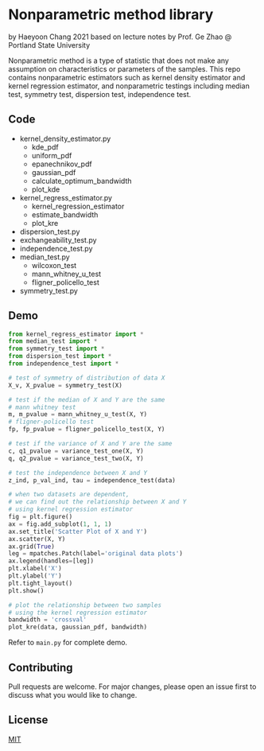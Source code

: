 # Nonparametric method library

by Haeyoon Chang 2021 based on lecture notes by Prof. Ge Zhao @ Portland State University 

Nonparametric method is a type of statistic that does not make any 
assumption on characteristics or parameters of the samples. This repo contains 
nonparametric estimators such as kernel density estimator and kernel regression estimator, 
and nonparametric testings including median test, symmetry test, dispersion test, independence test.   

## Code 

- kernel_density_estimator.py 
    - kde_pdf
    - uniform_pdf
    - epanechnikov_pdf
    - gaussian_pdf
    - calculate_optimum_bandwidth
    - plot_kde
- kernel_regress_estimator.py
    - kernel_regression_estimator
    - estimate_bandwidth
    - plot_kre
- dispersion_test.py
- exchangeability_test.py
- independence_test.py
- median_test.py
    - wilcoxon_test
    - mann_whitney_u_test
    - fligner_policello_test
- symmetry_test.py

## Demo

```python
from kernel_regress_estimator import *
from median_test import *
from symmetry_test import *
from dispersion_test import *
from independence_test import *

# test of symmetry of distribution of data X
X_v, X_pvalue = symmetry_test(X)

# test if the median of X and Y are the same
# mann whitney test
m, m_pvalue = mann_whitney_u_test(X, Y)
# fligner-policello test
fp, fp_pvalue = fligner_policello_test(X, Y)

# test if the variance of X and Y are the same
c, q1_pvalue = variance_test_one(X, Y)
q, q2_pvalue = variance_test_two(X, Y)

# test the independence between X and Y
z_ind, p_val_ind, tau = independence_test(data)

# when two datasets are dependent, 
# we can find out the relationship between X and Y
# using kernel regression estimator
fig = plt.figure()
ax = fig.add_subplot(1, 1, 1)
ax.set_title('Scatter Plot of X and Y')
ax.scatter(X, Y)
ax.grid(True)
leg = mpatches.Patch(label='original data plots')
ax.legend(handles=[leg])
plt.xlabel('X')
plt.ylabel('Y')
plt.tight_layout()
plt.show()

# plot the relationship between two samples
# using the kernel regression estimator
bandwidth = 'crossval'
plot_kre(data, gaussian_pdf, bandwidth)
```

Refer to `main.py` for complete demo. 


## Contributing
Pull requests are welcome. 
For major changes, please open an issue first to discuss 
what you would like to change.


## License
[MIT](https://choosealicense.com/licenses/mit/)